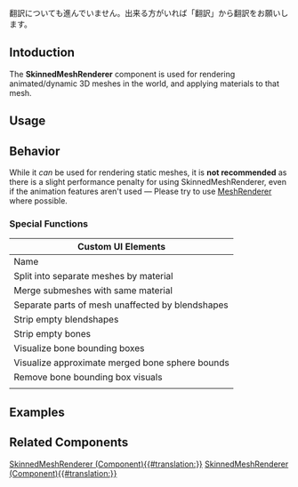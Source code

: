 <languages></languages>
翻訳についても進んでいません。出来る方がいれば「翻訳」から翻訳をお願いします。

## Intoduction

The **SkinnedMeshRenderer** component is used for rendering
animated/dynamic 3D meshes in the world, and applying materials to that
mesh.

## Usage

## Behavior

While it *can* be used for rendering static meshes, it is **not
recommended** as there is a slight performance penalty for using
SkinnedMeshRenderer, even if the animation features aren't used — Please
try to use [MeshRenderer](MeshRenderer_(Component) "wikilink") where
possible.

### Special Functions

| Custom UI Elements                               |
|--------------------------------------------------|
| Name                                             |
| Split into separate meshes by material           |
| Merge submeshes with same material               |
| Separate parts of mesh unaffected by blendshapes |
| Strip empty blendshapes                          |
| Strip empty bones                                |
| Visualize bone bounding boxes                    |
| Visualize approximate merged bone sphere bounds  |
| Remove bone bounding box visuals                 |
|                                                  |

## Examples

## Related Components

[SkinnedMeshRenderer
(Component){{#translation:}}](Category:Components{{#translation:}} "wikilink")
[SkinnedMeshRenderer
(Component){{#translation:}}](Category:Components:Rendering{{#translation:}} "wikilink")